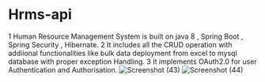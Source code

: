 # Hrms-api
1 Human Resource Management System is built on java 8 , Spring Boot , Spring Security , Hibernate.
2 It includes all the CRUD operation with addiional functionalities like bulk data deployment from excel to mysql database with proper exception Handling.
3 It implements OAuth2.0 for user Authentication and Authorisation.
![Screenshot (43)](https://github.com/realzohaib/Hrms-api/assets/116001539/adf405e2-b48a-44f2-bfe7-295431b63527)
![Screenshot (44)](https://github.com/realzohaib/Hrms-api/assets/116001539/12ee00b8-5487-4dc2-aa82-f9ed17b9afd7)
